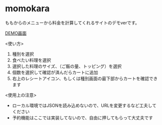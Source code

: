 # momokara
ももからのメニューから料金を計算してくれるサイトのデモverです。

[DEMO画面](https://lukiw928.github.io/momokara/)

<使い方>
1. 種別を選択
2. 食べたい料理を選択
3. 選択した料理のサイズ、（ご飯の量、トッピング）を選択
4. 個数を選択して確認が済んだらカートに追加
5. 右上のレシートアイコン、もしくは種別画面の最下部からカートを確認できます

<使用上の注意>
- ローカル環境ではJSONを読み込めないので、URLを変更するなど工夫してください
- 予約機能はここでは実装してないので、自由に押してもらって大丈夫です
